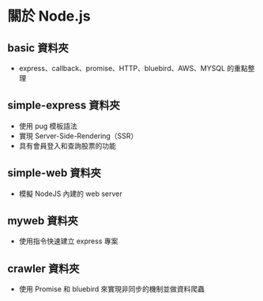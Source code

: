 # 關於 Node.js

## basic 資料夾

- express、callback、promise、HTTP、bluebird、AWS、MYSQL 的重點整理

## simple-express 資料夾

- 使用 pug 模板語法
- 實現 Server-Side-Rendering（SSR）
- 具有會員登入和查詢股票的功能

## simple-web 資料夾

- 模擬 NodeJS 內建的 web server

## myweb 資料夾

- 使用指令快速建立 express 專案

## crawler 資料夾

- 使用 Promise 和 bluebird 來實現非同步的機制並做資料爬蟲
